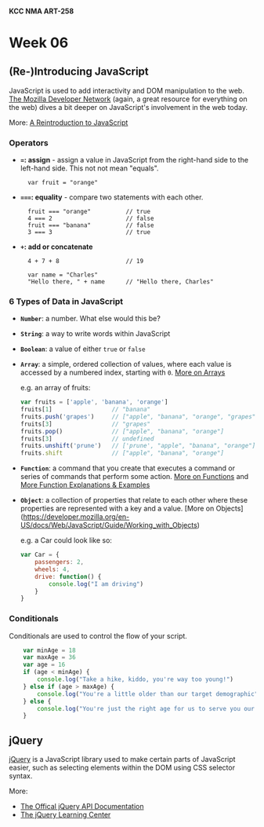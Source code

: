 #### KCC NMA ART-258
# Week 06

## (Re-)Introducing JavaScript

JavaScript is used to add interactivity and DOM manipulation to the web. [The Mozilla Developer Network](https://developer.mozilla.org/en-US/docs/Web/JavaScript) (again, a great resource for everything on the web) dives a bit deeper on JavaScript's involvement in the web today.

More: [A Reintroduction to JavaScript](https://developer.mozilla.org/en-US/docs/Web/JavaScript/A_re-introduction_to_JavaScript)

### Operators

- __`=`: assign__ - assign a value in JavaScript from the right-hand side to the left-hand side. This not not mean "equals".

		var fruit = "orange"

- __`===`: equality__ - compare two statements with each other.

		fruit === "orange"			// true
		4 === 2						// false
		fruit === "banana"			// false
		3 === 3						// true

- __`+`: add or concatenate__

		4 + 7 + 8					// 19
		
		var name = "Charles"
		"Hello there, " + name		// "Hello there, Charles"

### 6 Types of Data in JavaScript

- __`Number`__: a number. What else would this be?
- __`String`__: a way to write words within JavaScript
- __`Boolean`__: a value of either `true` or `false`
- __`Array`__: a simple, ordered collection of values, where each value is accessed by a numbered index, starting with `0`. [More on Arrays](https://developer.mozilla.org/en-US/docs/Web/JavaScript/Reference/Global_Objects/Array)

	e.g. an array of fruits:
	
	````javascript
	var fruits = ['apple', 'banana', 'orange']
	fruits[1]                 // "banana"
	fruits.push('grapes')     // ["apple", "banana", "orange", "grapes"]
	fruits[3]                 // "grapes"
	fruits.pop()              // ["apple", "banana", "orange"]
	fruits[3]                 // undefined
	fruits.unshift('prune')   // ['prune', "apple", "banana", "orange"]
	fruits.shift              // ["apple", "banana", "orange"]
	````

- __`Function`__: a command that you create that executes a command or series of commands that perform some action. [More on Functions](https://developer.mozilla.org/en-US/docs/Glossary/Function) and [More Function Explanations & Examples](https://developer.mozilla.org/en-US/docs/Web/JavaScript/Guide/Functions)
- __`Object`__: a collection of properties that relate to each other where these properties are represented with a key and a value. [More on Objects] (https://developer.mozilla.org/en-US/docs/Web/JavaScript/Guide/Working_with_Objects)
  
	e.g. a Car could look like so:
  
	````javascript
	var Car = {
		passengers: 2,
		wheels: 4,
		drive: function() {
			console.log("I am driving")
		}
	}
	````

### Conditionals

Conditionals are used to control the flow of your script.

````javascript
	var minAge = 18
	var maxAge = 36
	var age = 16
 	if (age < minAge) {
 		console.log("Take a hike, kiddo, you're way too young!")
 	} else if (age > maxAge) {
 		console.log("You're a little older than our target demographic")
 	} else {
 		console.log("You're just the right age for us to serve you our ad!")
 	}
````

## jQuery

[jQuery](http://jquery.com) is a JavaScript library used to make certain parts of JavaScript easier, such as selecting elements within the DOM using CSS selector syntax.

More:

- [The Offical jQuery API Documentation](http://api.jquery.com)
- [The jQuery Learning Center](http://learn.jquery.com)

